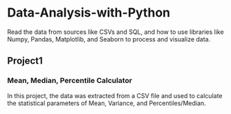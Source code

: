 # Data-Analysis-with-Python

Read the data from sources like CSVs and SQL, and how to use libraries like Numpy, Pandas, Matplotlib, and Seaborn to process and visualize data.

## Project1

### Mean, Median, Percentile Calculator

In this project, the data was extracted from a CSV file and used to calculate the statistical parameters of Mean, Variance, and Percentiles/Median.
